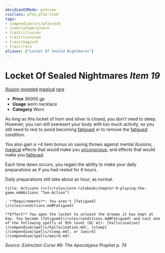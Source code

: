 ```yaml
---
obsidianUIMode: preview
cssclass: pf2e,pf2e-item
tags:
- compendium/src/pf2e/ec6
- item/category/worn
- trait/illusion
- trait/invested
- trait/magical
- trait/rare
aliases: ["Locket Of Sealed Nightmares"]
---
```

# Locket Of Sealed Nightmares *Item 19*  
[illusion](/rules/traits/illusion.md)  [invested](/rules/traits/invested.md)  [magical](/rules/traits/magical.md)  [rare](/rules/traits/rare.md)  

- **Price** 36000 gp
- **Usage** worn necklace
- **Category** Worn

As long as this locket of horn and silver is closed, you don't need to sleep. However, you can still overexert your body with too much activity, so you still need to rest to avoid becoming [fatigued](/rules/conditions.md#Fatigued) or to remove the [fatigued](/rules/conditions.md#Fatigued) condition.

You also gain a +4 item bonus on saving throws against mental illusions, [magical](/rules/traits/magical.md) effects that would make you [unconscious](/rules/conditions.md#Unconscious), and effects that would make you [fatigued](/rules/conditions.md#Fatigued).

Each time dawn occurs, you regain the ability to make your daily preparations as if you had rested for 8 hours.

Daily preparations still take about an hour, as normal.

```ad-embed-ability
title: Activate [>>](/rules/core-rulebook/chapter-9-playing-the-game.md#Actions "Two-Action")

- **Requirements**: You aren't [fatigued](/rules/conditions.md#Fatigued)

**Effect** You open the locket to unleash the dreams it has kept at bay. You become [fatigued](/rules/conditions.md#Fatigued) and cast one of the following spells at 9th level (DC 41): [hallucination](/compendium/spells/hallucination.md), [sleep](/compendium/spells/sleep.md), or [weird](/compendium/spells/weird.md).
```

*Source: Extinction Curse #6: The Apocalypse Prophet p. 74*